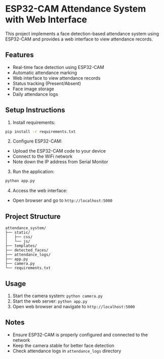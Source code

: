 # ESP32-CAM Attendance System with Web Interface

This project implements a face detection-based attendance system using ESP32-CAM and provides a web interface to view attendance records.

## Features
- Real-time face detection using ESP32-CAM
- Automatic attendance marking
- Web interface to view attendance records
- Status tracking (Present/Absent)
- Face image storage
- Daily attendance logs

## Setup Instructions

1. Install requirements:
```bash
pip install -r requirements.txt
```

2. Configure ESP32-CAM:
- Upload the ESP32-CAM code to your device
- Connect to the WiFi network
- Note down the IP address from Serial Monitor

3. Run the application:
```bash
python app.py
```

4. Access the web interface:
- Open browser and go to `http://localhost:5000`

## Project Structure
```
attendance_system/
├── static/
│   ├── css/
│   └── js/
├── templates/
├── detected_faces/
├── attendance_logs/
├── app.py
├── camera.py
└── requirements.txt
```

## Usage
1. Start the camera system: `python camera.py`
2. Start the web server: `python app.py`
3. Open web browser and navigate to `http://localhost:5000`

## Notes
- Ensure ESP32-CAM is properly configured and connected to the network
- Keep the camera stable for better face detection
- Check attendance logs in `attendance_logs` directory